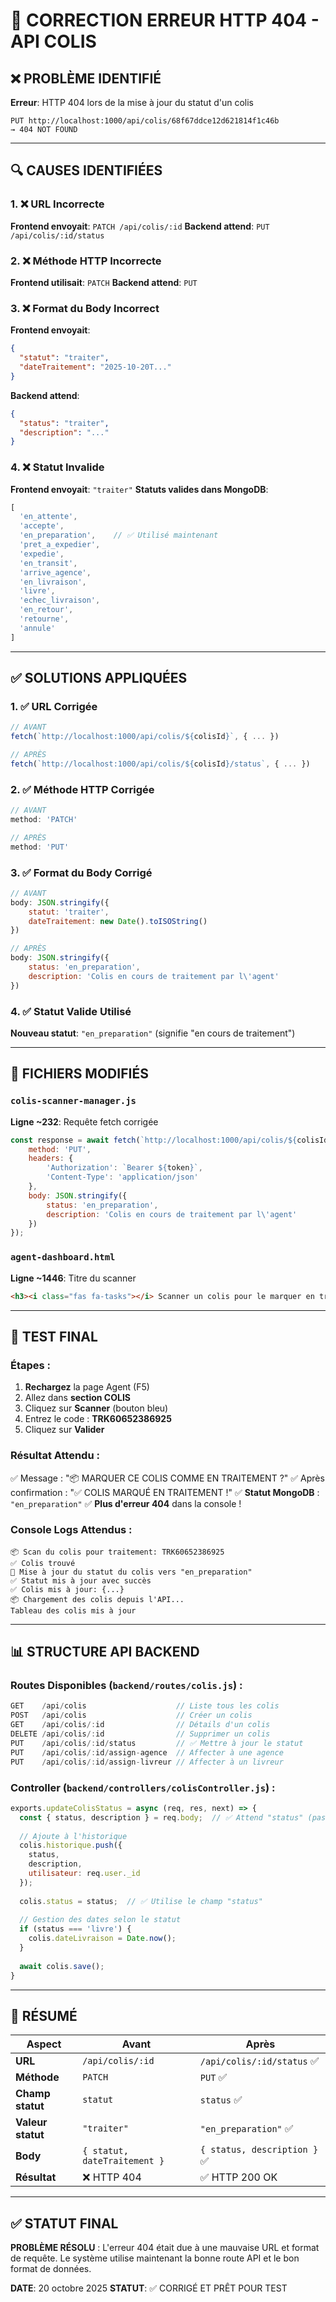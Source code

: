# 🔧 CORRECTION ERREUR HTTP 404 - API COLIS

## ❌ PROBLÈME IDENTIFIÉ

**Erreur**: HTTP 404 lors de la mise à jour du statut d'un colis

```
PUT http://localhost:1000/api/colis/68f67ddce12d621814f1c46b
→ 404 NOT FOUND
```

---

## 🔍 CAUSES IDENTIFIÉES

### 1. ❌ URL Incorrecte
**Frontend envoyait**: `PATCH /api/colis/:id`
**Backend attend**: `PUT /api/colis/:id/status`

### 2. ❌ Méthode HTTP Incorrecte
**Frontend utilisait**: `PATCH`
**Backend attend**: `PUT`

### 3. ❌ Format du Body Incorrect
**Frontend envoyait**:
```json
{
  "statut": "traiter",
  "dateTraitement": "2025-10-20T..."
}
```

**Backend attend**:
```json
{
  "status": "traiter",
  "description": "..."
}
```

### 4. ❌ Statut Invalide
**Frontend envoyait**: `"traiter"`
**Statuts valides dans MongoDB**:
```javascript
[
  'en_attente',
  'accepte',
  'en_preparation',    // ✅ Utilisé maintenant
  'pret_a_expedier',
  'expedie',
  'en_transit',
  'arrive_agence',
  'en_livraison',
  'livre',
  'echec_livraison',
  'en_retour',
  'retourne',
  'annule'
]
```

---

## ✅ SOLUTIONS APPLIQUÉES

### 1. ✅ URL Corrigée
```javascript
// AVANT
fetch(`http://localhost:1000/api/colis/${colisId}`, { ... })

// APRÈS
fetch(`http://localhost:1000/api/colis/${colisId}/status`, { ... })
```

### 2. ✅ Méthode HTTP Corrigée
```javascript
// AVANT
method: 'PATCH'

// APRÈS
method: 'PUT'
```

### 3. ✅ Format du Body Corrigé
```javascript
// AVANT
body: JSON.stringify({
    statut: 'traiter',
    dateTraitement: new Date().toISOString()
})

// APRÈS
body: JSON.stringify({
    status: 'en_preparation',
    description: 'Colis en cours de traitement par l\'agent'
})
```

### 4. ✅ Statut Valide Utilisé
**Nouveau statut**: `"en_preparation"` (signifie "en cours de traitement")

---

## 📝 FICHIERS MODIFIÉS

### `colis-scanner-manager.js`
**Ligne ~232**: Requête fetch corrigée
```javascript
const response = await fetch(`http://localhost:1000/api/colis/${colisId}/status`, {
    method: 'PUT',
    headers: {
        'Authorization': `Bearer ${token}`,
        'Content-Type': 'application/json'
    },
    body: JSON.stringify({
        status: 'en_preparation',
        description: 'Colis en cours de traitement par l\'agent'
    })
});
```

### `agent-dashboard.html`
**Ligne ~1446**: Titre du scanner
```html
<h3><i class="fas fa-tasks"></i> Scanner un colis pour le marquer en traitement</h3>
```

---

## 🧪 TEST FINAL

### Étapes :
1. **Rechargez** la page Agent (F5)
2. Allez dans **section COLIS**
3. Cliquez sur **Scanner** (bouton bleu)
4. Entrez le code : **TRK60652386925**
5. Cliquez sur **Valider**

### Résultat Attendu :
✅ Message : "📦 MARQUER CE COLIS COMME EN TRAITEMENT ?"
✅ Après confirmation : "✅ COLIS MARQUÉ EN TRAITEMENT !"
✅ **Statut MongoDB** : `"en_preparation"`
✅ **Plus d'erreur 404** dans la console !

### Console Logs Attendus :
```
📦 Scan du colis pour traitement: TRK60652386925
✅ Colis trouvé
🔄 Mise à jour du statut du colis vers "en_preparation"
✅ Statut mis à jour avec succès
✅ Colis mis à jour: {...}
📦 Chargement des colis depuis l'API...
Tableau des colis mis à jour
```

---

## 📊 STRUCTURE API BACKEND

### Routes Disponibles (`backend/routes/colis.js`) :
```javascript
GET    /api/colis                    // Liste tous les colis
POST   /api/colis                    // Créer un colis
GET    /api/colis/:id                // Détails d'un colis
DELETE /api/colis/:id                // Supprimer un colis
PUT    /api/colis/:id/status         // ✅ Mettre à jour le statut
PUT    /api/colis/:id/assign-agence  // Affecter à une agence
PUT    /api/colis/:id/assign-livreur // Affecter à un livreur
```

### Controller (`backend/controllers/colisController.js`) :
```javascript
exports.updateColisStatus = async (req, res, next) => {
  const { status, description } = req.body;  // ✅ Attend "status" (pas "statut")
  
  // Ajoute à l'historique
  colis.historique.push({
    status,
    description,
    utilisateur: req.user._id
  });
  
  colis.status = status;  // ✅ Utilise le champ "status"
  
  // Gestion des dates selon le statut
  if (status === 'livre') {
    colis.dateLivraison = Date.now();
  }
  
  await colis.save();
}
```

---

## 🎯 RÉSUMÉ

| Aspect | Avant | Après |
|--------|-------|-------|
| **URL** | `/api/colis/:id` | `/api/colis/:id/status` ✅ |
| **Méthode** | `PATCH` | `PUT` ✅ |
| **Champ statut** | `statut` | `status` ✅ |
| **Valeur statut** | `"traiter"` | `"en_preparation"` ✅ |
| **Body** | `{ statut, dateTraitement }` | `{ status, description }` ✅ |
| **Résultat** | ❌ HTTP 404 | ✅ HTTP 200 OK |

---

## ✅ STATUT FINAL

**PROBLÈME RÉSOLU** : L'erreur 404 était due à une mauvaise URL et format de requête.
Le système utilise maintenant la bonne route API et le bon format de données.

**DATE**: 20 octobre 2025
**STATUT**: ✅ CORRIGÉ ET PRÊT POUR TEST
